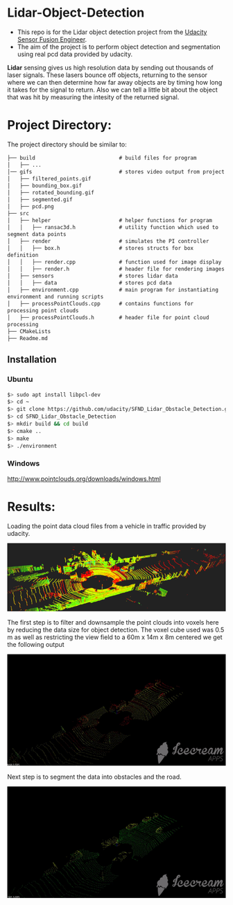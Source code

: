 # Lidar-Object-Detection
* This repo is for the Lidar object detection project from the [Udacity Sensor Fusion Engineer](https://www.udacity.com/course/sensor-fusion-engineer-nanodegree--nd313).
* The aim of the project is to perform object detection and segmentation using real pcd data provided by udacity.

**Lidar** sensing gives us high resolution data by sending out thousands of laser signals. These lasers bounce off objects, returning to the sensor where we can then determine how far away objects are by timing how long it takes for the signal to return. Also we can tell a little bit about the object that was hit by measuring the intesity of the returned signal.

# Project Directory:
The project directory should be similar to:
```
├── build                           # build files for program
│   ├── ...
│── gifs                            # stores video output from project                   
│   ├── filtered_points.gif
│   ├── bounding_box.gif
│   ├── rotated_bounding.gif
│   ├── segmented.gif
│   ├── pcd.png
├── src                     
│   ├── helper                      # helper functions for program
│   │   ├── ransac3d.h              # utility function which used to segment data points
│   ├── render                      # simulates the PI controller
│   │   ├── box.h                   # stores structs for box definition
│   │   ├── render.cpp              # function used for image display
│   │   ├── render.h                # header file for rendering images   
│   ├── sensors                     # stores lidar data
│   │   ├── data                    # stores pcd data
│   ├── environment.cpp             # main program for instantiating environment and running scripts
│   ├── processPointClouds.cpp      # contains functions for processing point clouds
│   ├── processPointClouds.h        # header file for point cloud processing
├── CMakeLists
├── Readme.md

```

## Installation
### Ubuntu 

```bash
$> sudo apt install libpcl-dev
$> cd ~
$> git clone https://github.com/udacity/SFND_Lidar_Obstacle_Detection.git
$> cd SFND_Lidar_Obstacle_Detection
$> mkdir build && cd build
$> cmake ..
$> make
$> ./environment
```

### Windows 

http://www.pointclouds.org/downloads/windows.html

# Results:
Loading the point data cloud files from a vehicle in traffic provided by udacity.
<p align="center">
<img src="./gifs/pcd.png" alt="pcd_data" style="zoom: 200%;"/>
</p>

The first step is to filter and downsample the point clouds into voxels here by reducing the data size for object detection. The voxel cube used was 0.5 m as well as restricting the view field to a 60m x 14m x 8m centered we get the following output
<p align="center">
<img src="./gifs/filtered_points.gif" alt="filtered" style="zoom: 200%;"/>
</p>

Next step is to segment the data into obstacles and the road.
<p align="center">
<img src="./gifs/segmented.gif" alt="segmented" style="zoom: 200%;"/>
</p>


